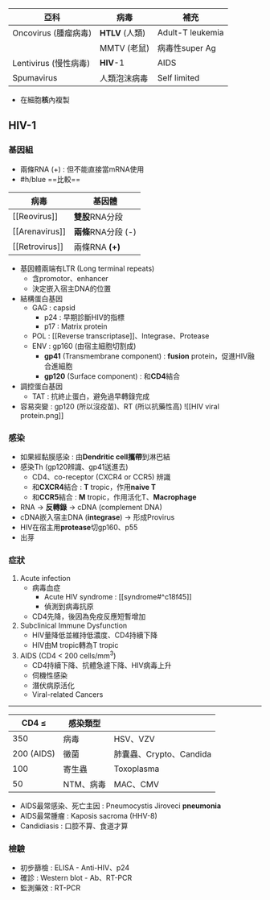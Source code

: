 | 亞科       | 病毒         | 補充           |
|------------|--------------|----------------|
| Oncovirus (腫瘤病毒) | **HTLV** (人類)  | Adult-T leukemia  |
|            | MMTV (老鼠)  | 病毒性super Ag |
| Lentivirus (慢性病毒) | **HIV**-1        | AIDS           |
| Spumavirus | 人類泡沫病毒 | Self limited   |
- 在細胞**核**內複製
## HIV-1
### 基因組
- 兩條RNA (+) : 但不能直接當mRNA使用
- #h/blue ==比較==

| 病毒       | 基因體      |
|------------|-------------|
| [[Reovirus]]   | **雙股**RNA分段 |
| [[Arenavirus]] | **兩條**RNA分段 (-) |
| [[Retrovirus]]| 兩條RNA **(+)** |
- 基因體兩端有LTR (Long terminal repeats)
	- 含promotor、enhancer
	- 決定嵌入宿主DNA的位置
- 結構蛋白基因
	- GAG : capsid
		- p24 : 早期診斷HIV的指標
		- p17 : Matrix protein
	- POL : [[Reverse transcriptase]]、Integrase、Protease
	- ENV : gp160 (由宿主細胞切割成)
		- **gp41** (Transmembrane component) : **fusion** protein，促進HIV融合進細胞
		- **gp120** (Surface component) : 和**CD4**結合
- 調控蛋白基因
	- TAT : 抗終止蛋白，避免過早轉錄完成
- 容易突變 : gp120 (所以沒疫苗)、RT (所以抗藥性高)
![[HIV viral protein.png]]
### 感染
- 如果經黏膜感染 : 由**Dendritic cell攜帶**到淋巴結
- 感染Th (gp120辨識、gp41送進去)
	- CD4、co-receptor (CXCR4 or CCR5) 辨識
	- 和**CXCR4**結合 : **T** tropic，作用**naive T**
	- 和**CCR5**結合 : **M** tropic，作用活化T、**Macrophage**
- RNA -> **反轉錄** -> cDNA (complement DNA)
- cDNA嵌入宿主DNA (**integrase**) -> 形成Provirus
- HIV在宿主用**protease**切gp160、p55
- 出芽
### 症狀
1. Acute infection
	- 病毒血症
		- Acute HIV syndrome : [[syndrome#^c18f45]]
		- 偵測到病毒抗原
	- CD4先降，後因為免疫反應短暫增加
2. Subclinical Immune Dysfunction
	- HIV量降低並維持低濃度、CD4持續下降
	- HIV由M tropic轉為T tropic
3. AIDS (CD4 < 200 cells/mm$^3$)
	- CD4持續下降、抗體急遽下降、HIV病毒上升
	- 伺機性感染
	- 潛伏病原活化
	- Viral-related Cancers
***

| CD4 $\leq$    | 感染類型  |                      |
|------------|-----------|----------------------|
| 350        | 病毒      | HSV、VZV             |
| 200 (AIDS) | 黴菌      | 肺囊蟲、Crypto、Candida |
| 100        | 寄生蟲    | Toxoplasma           |
| 50         | NTM、病毒 | MAC、CMV             |
- AIDS最常感染、死亡主因 : Pneumocystis Jiroveci **pneumonia**
- AIDS最常腫瘤 : Kaposis sacroma (HHV-8)
- Candidiasis : 口腔不算、食道才算
### 檢驗
- 初步篩檢 : ELISA - Anti-HIV、p24
- 確診 : Western blot - Ab、RT-PCR
- 監測藥效 : RT-PCR